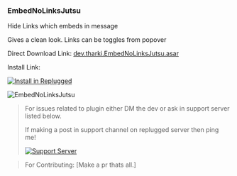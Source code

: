 ### EmbedNoLinksJutsu

Hide Links which embeds in message

Gives a clean look. Links can be toggles from popover

Direct Download Link: [dev.tharki.EmbedNoLinksJutsu.asar](https://github.com/YofukashiNo/EmbedNoLinksJutsu/releases/latest/download/dev.tharki.EmbedNoLinksJutsu.asar)

Install Link:

[![Install in Replugged](https://img.shields.io/badge/-Install%20in%20Replugged-blue?style=for-the-badge&logo=none)](https://replugged.dev/install?identifier=dev.tharki.EmbedNoLinksJutsu)

![EmbedNoLinksJutsu](https://i.imgur.com/fhszVmG.png)

> For issues related to plugin either DM the dev or ask in support server listed below.
>
>If making a post in support channel on replugged server then ping me!
>
> [![Support Server](https://discordapp.com/api/guilds/919649417005506600/widget.png?style=banner3)](https://discord.gg/SgKSKyh9gY)

> For Contributing: [Make a pr thats all.]

